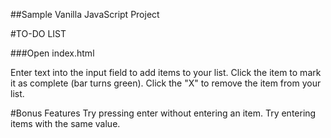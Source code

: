 ##Sample Vanilla JavaScript Project

#TO-DO LIST

###Open index.html

Enter text into the input field to add items to your list.
Click the item to mark it as complete (bar turns green).
Click the "X" to remove the item from your list.

#Bonus Features
Try pressing enter without entering an item.
Try entering items with the same value.
